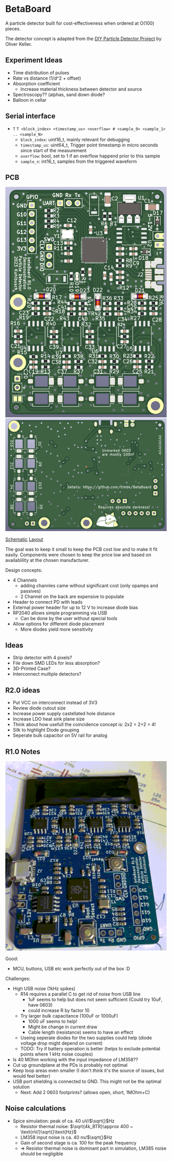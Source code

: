 # BetaBoard

A particle detector built for cost-effectiveness when ordered at O(100) pieces.

The detector concept is adapted from the [DIY Particle Detector Project](https://github.com/ozel/DIY_particle_detector) by Oliver Keller.

## Experiment Ideas

* Time distribution of pulses
* Rate vs distance (1/d^2 + offset)
* Absorption coefficient
    * Increase material thickness between detector and source
* Spectroscopy?? (alphas, sand down diode?
* Balloon in cellar

## Serial interface

* `T` `T <block_index> <timestamp_us> <overflow> # <sample_0> <sample_1> .. <sample_N>`
    * `block_index`: uint16_t, mainly relevant for debugging
    * `timestamp_us`: uint64_t, Trigger point timestamp in micro seconds since start of the measurement
    * `overflow`: bool, set to 1 if an overflow happend prior to this sample
    * `sample_n`:  int16_t, samples from the triggered waveform

## PCB

![PCB front view](other/img/r1.0_pcb_front.png)
![PCB back view](other/img/r1.0_pcb_back.png)

[Schematic](betaBoard/pdf/betaBoard_sch.pdf)
[Layout](betaBoard/pdf/betaBoard_pdf.pdf)

The goal was to keep it small to keep the PCB cost low and to make it fit easily.
Components were chosen to keep the price low and based on availablility at the chosen manufacturer.

Design concepts:
* 4 Channels
    * adding channles came without significant cost (only opamps and passives)
    * 2 Channel on the back are expensive to populate
* Header to connect PD with leads
* External power header for up to 12 V to increase diode bias
* RP2040 allows simple programming via USB
    * Can be done by the user without special tools
* Allow options for different diode placement
    * More diodes yield more sensitivity

## Ideas

* Strip detector with 4 pixels?
* File down SMD LEDs for less absorption?
* 3D-Printed Case?
* Interconnect multiple detectors?

## R2.0 ideas

* Put VCC on interconnect instead of 3V3
* Review diode cutout size
* Increase power supply castellated hole distance
* Increase LDO heat sink plane size
* Think about how usefull the coincidence concept is: 2x2 = 2+2 = 4!
* Silk to highlight Diode grouping
* Seperate bulk capacitor on 5V rail for analog

## R1.0 Notes

![PCB first LED blinking](other/img/hello_world.gif)

Good:
* MCU, buttons, USB etc work perfectly out of the box :D

Challenges:
* High USB noise (1kHz spikes)
    * R14 requires a parallel C to get rid of noise from USB line
        * 1uF seems to help but does not seem sufficient (Could try 10uF, have 0603)
        * could increase R by factor 10
    * Try larger bulk capacitance (100uF or 1000uF)
        * 1000 uF seems to help!
        * Might be change in current draw
        * Cable length (resistance) seems to have an effect
    * Useing seperate diodes for the two supplies could help (diode voltage drop might depend on current)
    * TODO: Try if battery operation is better (helps to exclude potential points where 1 kHz noise couples)
* Is 40 MOhm working with the input impedance of LM358??
* Cut up groundplane at the PDs is probably not optimal
* Keep loop areas even smaller (I don't think it's the source of issues, but would feel better)
* USB port shielding is connected to GND. This might not be the optimal solution
    * Next: Add 2 0603 footprints? (allows open, short, 1MOhm+C)

## Noise calculations

* Spice simulation: peak of ca. 40 uV/$\sqrt{}$Hz
    * Resistor thermal noise: $\sqrt{4k_BTR}\approx 400 ~ \text{nV/}\sqrt{}\text{Hz}$
    * LM358 input noise is ca. 40 nv/$\sqrt{}$Hz
    * Gain of second stage is ca. 100 for the peak frequency
    * => Resistor thermal noise is dominant part in simulation, LM385 noise should be negligible
